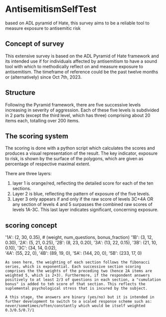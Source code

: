 # AntisemitismSelfTest
based on ADL pyramid of Hate, this survey aims to be a reliable tool to measure exposure to antisemitic risk

## Concept of survey

This extensive survey is based on the ADL Pyramid of Hate framework and its  intended use if for individuals affected by antisemitism to have a sound tool with which to methodically reflect on and measure exposure to antisemitism. The timeframe of reference could be the past twelve months or (alternatively) since Oct 7th, 2023.

## Structure

Following the Pyramid framework, there are five successive levels increasing in severity of aggression. Each of these five levels is subdivided in 2 parts (except the third level, which has three) comprising about 20 items each, totalling over 200 items.

## The scoring system

The scoring is done with a python script which calculates the scores and produces a visual representation of the result. The key indicator, exposure to risk, is shown by the surface of the polygons, which are given as percentage of respective maximal extent.

There are three layers:
1. layer 1 is orange/red, reflecting the detailed score for each of the ten sections.
2. Layer 2 is blue, reflecting the pattern of exposure of the five levels.
3. Layer 3 only appears if and only if the raw score of levels 3C+4A OR any section of levels 4 and 5 surpasses the combined raw scores of levels 1A-3C. This last layer indicates significant, concerning exposure.

## scoring concept

  '1A': (2, 30, 0.35),  # (weight, num_questions, bonus_fraction)
    '1B': (3, 12, 0.30),
    '2A': (5, 21, 0.25),
    '2B': (8, 23, 0.20),
    '3A': (13, 22, 0.15),
    '3B': (21, 10, 0.10),
    '3C': (34, 14, 0.02),    
    '4A': (55, 22, 0),
    '4B': (89, 19, 0),
    '5A': (144, 20, 0),
    '5B': (233, 17, 0)

    As seen here, the weighting of each section follows the fibonacci series, which is exponential. Each successive section scoring comprises the the weights of the preceding two (hence 2A items are weighted 5, which is 2+3). Furthermore, if the respondent answers positively to at least 2/3 of questions in each section, a "cumulation bonus" is added to teh score of that section. This reflects the suplemental psychological stress that is incured by the subject.

    A this stage, the answers are binary (yes/no) but it is intended in further development to switch to a scaled response scheme such as: never/sometimes/often/constantly which would be itself weighted 0.3/0.5/0.7/1